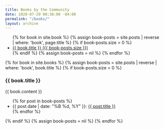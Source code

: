 ```yaml
---
title: Books by the Community
date: 2020-07-29 00:38:00 -04:00
permalink: "/books/"
layout: archive
---
```


<ul>
  {% for book in site.book %}
    {% assign book-posts = site.posts | reverse | where: 'book', page.title %}
    {% if book-posts.size > 0 %}
      <li><a href="#{{ book.url }}">{{ book.title }} ({{ book-posts.size }})</a></li>
    {% endif %}
    {% assign book-posts = nil %}
  {% endfor %}
</ul>

{% for book in site.books %}
  {% assign book-posts = site.posts | reverse | where: 'book', book.title %}
  {% if book-posts.size > 0 %}
    <h3>{{ book.title }}</h3>
    <p>{{ book.content }}</p>
    <ul>
      {% for post in book-posts %}
      <li><time datetime="{{ post.date | date_to_xmlschema }}" itemprop="datePublished">{{ post.date | date: "%B %d, %Y" }}</time>:
        <a href="{{ site.url }}{{ site.baseurl }}{{ post.url }}">{{ post.title }}</a></li>
      {% endfor %}
    </ul>
  {% endif %}
  {% assign book-posts = nil %}
{% endfor %}